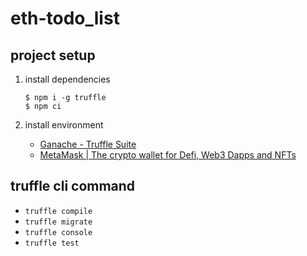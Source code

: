 # eth-todo_list

## project setup

  1. install dependencies
      ```properties
      $ npm i -g truffle
      $ npm ci 
      ```
  2. install environment
  
       - [Ganache - Truffle Suite](https://trufflesuite.com/ganache/)
       - [MetaMask | The crypto wallet for Defi, Web3 Dapps and NFTs](https://metamask.io/)

## truffle cli command

  - `truffle compile`
  - `truffle migrate`
  - `truffle console`
  - `truffle test`
